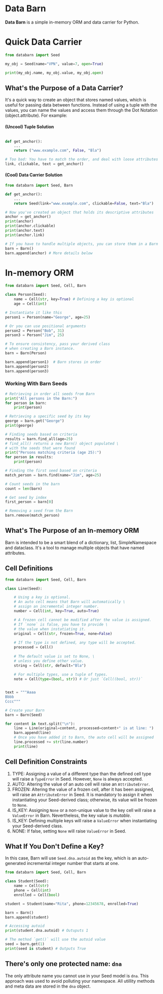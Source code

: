 # Data Barn
**Data Barn** is a simple in-memory ORM and data carrier for Python.

# Quick Data Carrier

```Python
from databarn import Seed

my_obj = Seed(name="VPN", value=7, open=True)

print(my_obj.name, my_obj.value, my_obj.open)
```

## What's the Purpose of a Data Carrier?

It's a quick way to create an object that stores named values, which is useful for passing data between functions. Instead of using a tuple with the values, you can name the values and access them through the Dot Notation (object.attribute). For example:

#### (Uncool) Tuple Solution

```Python

def get_anchor():
    ...
    return ("www.example.com", False, "Bla")

# Too bad: You have to match the order, and deal with loose attributes
link, clickable, text = get_anchor()
```

#### (Cool) Data Carrier Solution

```Python
from databarn import Seed, Barn

def get_anchor():
    ...
    return Seed(link="www.example.com", clickable=False, text="Bla")

# Now you've created an object that holds its descriptive attributes
anchor = get_anchor()
print(anchor)
print(anchor.clickable)
print(anchor.text)
print(anchor.link)

# If you have to handle multiple objects, you can store them in a Barn
barn = Barn()
barn.append(anchor) # More details below
```


# In-memory ORM

```Python
from databarn import Seed, Cell, Barn

class Person(Seed):
    name = Cell(str, key=True) # Defining a key is optional
    age = Cell(int)

# Instantiate it like this
person1 = Person(name="George", age=25)

# Or you can use positional arguments
person2 = Person("Bob", 31)
person3 = Person("Jim", 25)

# To ensure consistency, pass your derived class
# when creating a Barn instance.
barn = Barn(Person)

barn.append(person1)  # Barn stores in order
barn.append(person2)
barn.append(person3)
```

### Working With Barn Seeds

```Python
# Retrieving in order all seeds from Barn
print("All persons in the Barn:")
for person in barn:
    print(person)

# Retrieving a specific seed by its key
george = barn.get("George")
print(george)

# Finding seeds based on criteria
results = barn.find_all(age=25)
# find_all() returns a new Barn() object populated \
# with the seeds that were found
print("Persons matching criteria (age 25):")
for person in results:
    print(person)

# Finding the first seed based on criteria
match_person = barn.find(name="Jim", age=25)

# Count seeds in the barn
count = len(barn)

# Get seed by index
first_person = barn[0]

# Removing a seed from the Barn
barn.remove(match_person)
```

## What's The Purpose of an In-memory ORM

Barn is intended to be a smart blend of a dictionary, list, SimpleNamespace and dataclass. It's a tool to manage multiple objects that have named attributes.

## Cell Definitions

```Python
from databarn import Seed, Cell, Barn

class Line(Seed):

    # Using a key is optional.
    # An auto cell means that Barn will automatically \
    # assign an incremental integer number.
    number = Cell(int, key=True, auto=True)

    # A frozen cell cannot be modified after the value is assigned.
    # If `none` is false, you have to provide \
    # the value when instatiating it.
    original = Cell(str, frozen=True, none=False)
    
    # If the type is not defined, any type will be accepted.
    processed = Cell()
    
    # The default value is set to None, \
    # unless you define other value.
    string = Cell(str, default="Bla")
    
    # For multiple types, use a tuple of types.
    note = Cell(type=(bool, str)) # Or just `Cell((bool, str))`


text = """Aaaa
Bbbb
Cccc"""

# Create your Barn
barn = Barn(Seed)

for content in text.split("\n"):
    line = Line(original=content, processed=content+" is at line: ")
    barn.append(line)
    # Once you have added it to Barn, the auto cell will be assigned
    line.processed += str(line.number)
    print(line)
```

## Cell Definition Constraints

1. TYPE: Assigning a value of a different type than the defined cell type will raise a `TypeError` in Seed. However, `None` is always accepted.
2. AUTO: Altering the value of an auto cell will raise an `AttributeError`.
3. FROZEN: Altering the value of a frozen cell, after it has been assigned, will raise an `AttributeError` in Seed. It is mandatory to assign it when instantiating your Seed-derived class; otherwise, its value will be frozen to `None`.
4. IS_KEY: Assigning `None` or a non-unique value to the key cell will raise a `ValueError` in Barn. Nevertheless, the key value is *mutable*.
5. IS_KEY: Defining multiple keys will raise a `ValueError` when instantiating your Seed-derived class.
6. NONE: If false, setting `None` will raise `ValueError` in Seed.

## What If You Don't Define a Key?

In this case, Barn will use `Seed.dna.autoid` as the key, which is an auto-generated incremental integer number that starts at one.

```Python
from databarn import Seed, Cell, Barn

class Student(Seed):
    name = Cell(str)
    phone = Cell(int)
    enrolled = Cell(bool)

student = Student(name="Rita", phone=12345678, enrolled=True)

barn = Barn()
barn.append(student)

# Accessing autoid
print(student.dna.autoid) # Outuputs 1

# The method `get()` will use the autoid value
seed = barn.get(1)
print(seed is student) # Outputs True
```

## There's only one protected name: `dna`
The only attribute name you cannot use in your Seed model is `dna`. This approach was used to avoid polluting your namespace. All utillity methods and meta data are stored in the `dna` object.
